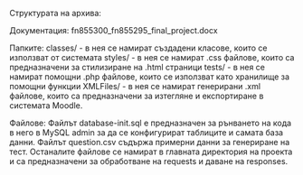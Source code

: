 Структурата на архива:

Документация:
fn855300_fn855295_final_project.docx

Папките:
    classes/ - в нея се намират създадени класове, които се използват от системата
    styles/ - в нея се намират .css файлове, които са предназначени за стилизиране на .html страници
    tests/ - в нея се намират помощни .php файлове, които се използват като хранилище за помощни функции
    XMLFiles/ - в нея се намират генерирани .xml файлове, които са предназначени за изтегляне и експортиране в системата Moodle.

Файлове:
Файлът database-init.sql е предназначен за рънването на кода в него в MySQL admin за да се конфигурират таблиците и самата база данни.
Файлът question.csv съдържа примерни данни за генериране на тест.
Останалите файлове се намират в главната директория на проекта и са предназначени за обработване на requests и даване на responses.
